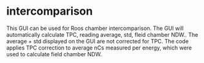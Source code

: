 # intercomparison
This GUI can be used for Roos chamber intercomparison. The GUI will automatically calculate TPC, reading average, std, fleid chamber NDW.. The average + std displayed on the GUI are not corrected for TPC. The code applies TPC correction to average nCs measured per energy, which were used to calculate field chamber NDW. 
